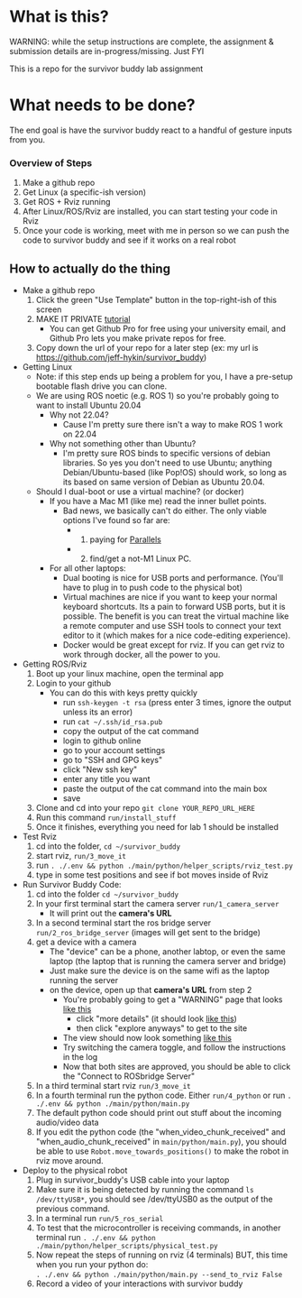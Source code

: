 # What is this?

WARNING: while the setup instructions are complete, the assignment & submission details are in-progress/missing. Just FYI 

This is a repo for the survivor buddy lab assignment


# What needs to be done?

The end goal is have the survivor buddy react to a handful of gesture inputs from you.

### Overview of Steps

1. Make a github repo
2. Get Linux (a specific-ish version)
3. Get ROS + Rviz running
4. After Linux/ROS/Rviz are installed, you can start testing your code in Rviz
5. Once your code is working, meet with me in person so we can push the code to survivor buddy and see if it works on a real robot

## How to actually do the thing

- Make a github repo
    1. Click the green "Use Template" button in the top-right-ish of this screen
    2. MAKE IT PRIVATE [tutorial](https://stackoverflow.com/questions/57836411/how-can-i-switch-a-public-repo-to-private-and-vice-versa-on-github)
        - You can get Github Pro for free using your university email, and Github Pro lets you make private repos for free.
    3. Copy down the url of your repo for a later step (ex: my url is https://github.com/jeff-hykin/survivor_buddy)
- Getting Linux
    - Note: if this step ends up being a problem for you, I have a pre-setup bootable flash drive you can clone.
    - We are using ROS noetic (e.g. ROS 1) so you're probably going to want to install Ubuntu 20.04
        - Why not 22.04?
            - Cause I'm pretty sure there isn't a way to make ROS 1 work on 22.04
        - Why not something other than Ubuntu?
            - I'm pretty sure ROS binds to specific versions of debian libraries. So yes you don't need to use Ubuntu; anything Debian/Ubuntu-based (like Pop!OS) should work, so long as its based on same version of Debian as Ubuntu 20.04.
    - Should I dual-boot or use a virtual machine? (or docker)
        - If you have a Mac M1 (like me) read the inner bullet points.
            - Bad news, we basically can't do either. The only viable options I've found so far are:
                - 1. paying for [Parallels](https://www.parallels.com/)
                - 2. find/get a not-M1 Linux PC.
        - For all other laptops:
            - Dual booting is nice for USB ports and performance. (You'll have to plug in to push code to the physical bot)
            - Virtual machines are nice if you want to keep your normal keyboard shortcuts. Its a pain to forward USB ports, but it is possible. The benefit is you can treat the virtual machine like a remote computer and use SSH tools to connect your text editor to it (which makes for a nice code-editing experience).
            - Docker would be great except for rviz. If you can get rviz to work through docker, all the power to you.
- Getting ROS/Rviz
    1. Boot up your linux machine, open the terminal app
    2. Login to your github
        - You can do this with keys pretty quickly
            - run `ssh-keygen -t rsa` (press enter 3 times, ignore the output unless its an error)
            - run `cat ~/.ssh/id_rsa.pub`
            - copy the output of the cat command
            - login to github online
            - go to your account settings
            - go to "SSH and GPG keys"
            - click "New ssh key"
            - enter any title you want
            - paste the output of the cat command into the main box
            - save
    2. Clone and cd into your repo `git clone YOUR_REPO_URL_HERE`
    3. Run this command `run/install_stuff`
    4. Once it finishes, everything you need for lab 1 should be installed
- Test Rviz
    1. cd into the folder, `cd ~/survivor_buddy`
    2. start rviz, `run/3_move_it`
    3. run `. ./.env && python ./main/python/helper_scripts/rviz_test.py`
    4. type in some test positions and see if bot moves inside of Rviz
- Run Survivor Buddy Code:
    1. cd into the folder `cd ~/survivor_buddy`
    2. In your first terminal start the camera server `run/1_camera_server`
        - It will print out the **camera's URL**
    3. In a second terminal start the ros bridge server `run/2_ros_bridge_server` (images will get sent to the bridge)
    4. get a device with a camera
        - The "device" can be a phone, another labtop, or even the same laptop (the laptop that is running the camera server and bridge)
        - Just make sure the device is on the same wifi as the laptop running the server
        - on the device, open up that **camera's URL** from step 2
            - You're probably going to get a "WARNING" page that looks [like this](https://github.com/jeff-hykin/survivor_buddy/blob/master/documentation/first_error.jpg)
                - click "more details" (it should look [like this](https://github.com/jeff-hykin/survivor_buddy/blob/master/documentation/first_error_bypass.jpg))
                - then click "explore anyways" to get to the site
            - The view should now look something [like this](https://github.com/jeff-hykin/survivor_buddy/blob/master/documentation/intial_screen.png)
            - Try switching the camera toggle, and follow the instructions in the log
            - Now that both sites are approved, you should be able to click the "Connect to ROSbridge Server"
    5. In a third terminal start rviz `run/3_move_it`
    6. In a fourth terminal run the python code. Either `run/4_python` or run `. ./.env && python ./main/python/main.py`
    7. The default python code should print out stuff about the incoming audio/video data
    8. If you edit the python code (the "when_video_chunk_received" and "when_audio_chunk_received" in `main/python/main.py`), you should be able to use `Robot.move_towards_positions()` to make the robot in rviz move around.
- Deploy to the physical robot
    1. Plug in survivor_buddy's USB cable into your laptop
    2. Make sure it is being detected by running the command `ls /dev/ttyUSB*`, you should see /dev/ttyUSB0 as the output of the previous command.
    3. In a terminal run `run/5_ros_serial`
    4. To test that the microcontroller is receiving commands, in another terminal run `. ./.env && python ./main/python/helper_scripts/physical_test.py`
    5. Now repeat the steps of running on rviz (4 terminals) BUT, this time when you run your python do:<br>`. ./.env && python ./main/python/main.py --send_to_rviz False`
    7. Record a video of your interactions with survivor buddy